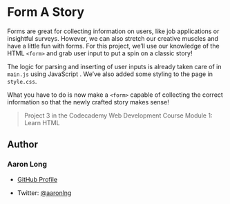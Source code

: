 # Form A Story

Forms are great for collecting information on users, like job applications or insightful surveys. However, we can also stretch our creative muscles and have a little fun with forms. For this project, we’ll use our knowledge of the HTML `<form>` and grab user input to put a spin on a classic story!

The logic for parsing and inserting of user inputs is already taken care of in `main.js` using JavaScript . We’ve also added some styling to the page in `style.css`.

What you have to do is now make a `<form>` capable of collecting the correct information so that the newly crafted story makes sense!

> Project 3 in the Codecademy Web Development Course Module 1: Learn HTML

## Author

### Aaron Long

- [GitHub Profile](https://github.com/aaronlng/)

- Twitter: [@aaronlng](https://twitter.com/aaronlng)
